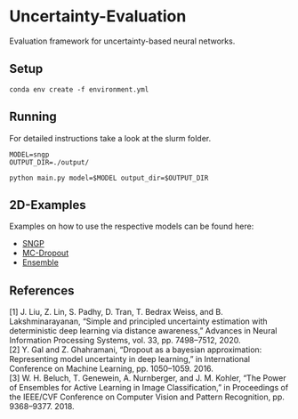 # Uncertainty-Evaluation

Evaluation framework for uncertainty-based neural networks.


## Setup
```
conda env create -f environment.yml
```

## Running
For detailed instructions take a look at the slurm folder.
```
MODEL=sngp
OUTPUT_DIR=./output/

python main.py model=$MODEL output_dir=$OUTPUT_DIR
```

## 2D-Examples
Examples on how to use the respective models can be found here:
- [SNGP](notebooks/2D-Examples/sngp.ipynb)
- [MC-Dropout](notebooks/2D-Examples/mc-dropout.ipynb)
- [Ensemble](notebooks/2D-Examples/ensemble.ipynb)

## References
[1] J. Liu, Z. Lin, S. Padhy, D. Tran, T. Bedrax Weiss, and B. Lakshminarayanan, “Simple and principled uncertainty estimation with deterministic deep learning via distance awareness,” Advances in Neural Information Processing Systems, vol. 33, pp. 7498–7512, 2020.  
[2] Y. Gal and Z. Ghahramani, “Dropout as a bayesian approximation: Representing model uncertainty in deep learning,” in International Conference on Machine Learning, pp. 1050–1059. 2016.  
[3] W. H. Beluch, T. Genewein, A. Nurnberger, and J. M. Kohler, “The Power of Ensembles for Active Learning in Image Classification,” in Proceedings of the IEEE/CVF Conference on Computer Vision and Pattern Recognition, pp. 9368–9377. 2018.  